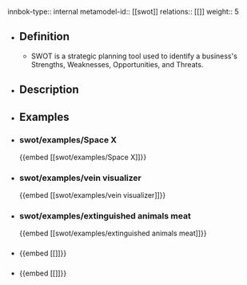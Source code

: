 innbok-type:: internal
metamodel-id:: [[swot]]
relations:: [[]]
weight:: 5

- ## Definition
  - SWOT is a strategic planning tool used to identify a business's Strengths, Weaknesses, Opportunities, and Threats.
- ## Description
- ## Examples
- ### swot/examples/Space X
  {{embed [[swot/examples/Space X]]}}
- ### swot/examples/vein visualizer
  {{embed [[swot/examples/vein visualizer]]}}
- ### swot/examples/extinguished animals meat
  {{embed [[swot/examples/extinguished animals meat]]}}
- ### 
  {{embed [[]]}}
- ### 
  {{embed [[]]}}


